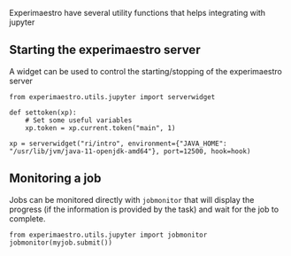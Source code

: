 Experimaestro have several utility functions that helps
integrating with jupyter

## Starting the experimaestro server

A widget can be used to control the starting/stopping of the
experimaestro server

```py3
from experimaestro.utils.jupyter import serverwidget

def settoken(xp):
    # Set some useful variables
    xp.token = xp.current.token("main", 1)

xp = serverwidget("ri/intro", environment={"JAVA_HOME": "/usr/lib/jvm/java-11-openjdk-amd64"}, port=12500, hook=hook)
```

## Monitoring a job

Jobs can be monitored directly with `jobmonitor` that will display the progress (if the
information is provided by the task) and wait for the job to complete.

```py3
from experimaestro.utils.jupyter import jobmonitor
jobmonitor(myjob.submit())
```
